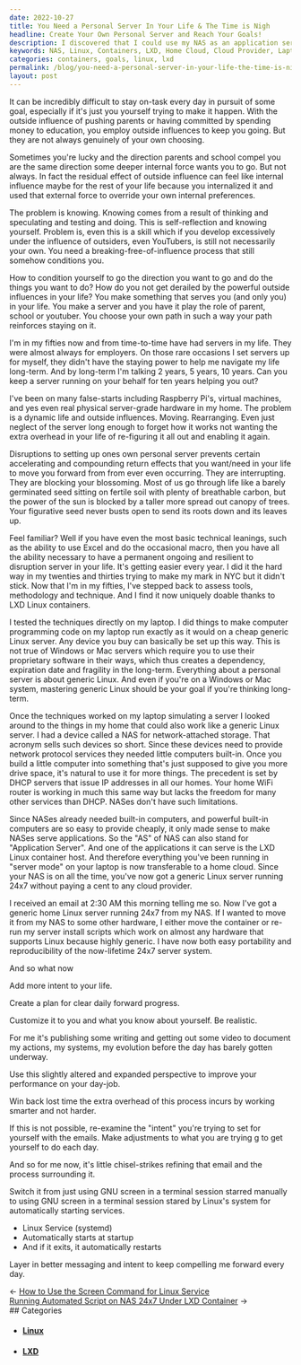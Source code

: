 ```yaml
---
date: 2022-10-27
title: You Need a Personal Server In Your Life & The Time is Nigh
headline: Create Your Own Personal Server and Reach Your Goals!
description: I discovered that I could use my NAS as an application server, and with the help of Linux containers, I could transfer my laptop simulations to a home cloud without any fees. I was able to condition myself to go the direction I wanted to go and reach my goals, and mastering generic Linux was key for my long-term success. Read my blog post to learn how I did it and create your own personal server.
keywords: NAS, Linux, Containers, LXD, Home Cloud, Cloud Provider, Laptop Simulations, Application Server, Personal Server, Long-term Success, External Influences, Conditioning, Goals, On-task
categories: containers, goals, linux, lxd
permalink: /blog/you-need-a-personal-server-in-your-life-the-time-is-nigh/
layout: post
---
```



It can be incredibly difficult to stay on-task every day in pursuit of some
goal, especially if it's just you yourself trying to make it happen. With the
outside influence of pushing parents or having committed by spending money to
education, you employ outside influences to keep you going. But they are not
always genuinely of your own choosing.

Sometimes you're lucky and the direction parents and school compel you are the
same direction some deeper internal force wants you to go. But not always. In
fact the residual effect of outside influence can feel like internal influence
maybe for the rest of your life because you internalized it and used that
external force to override your own internal preferences.

The problem is knowing. Knowing comes from a result of thinking and speculating
and testing and doing. This is self-reflection and knowing yourself. Problem
is, even this is a skill which if you develop excessively under the influence
of outsiders, even YouTubers, is still not necessarily your own. You need a
breaking-free-of-influence process that still somehow conditions you.

How to condition yourself to go the direction you want to go and do the things
you want to do? How do you not get derailed by the powerful outside influences
in your life? You make something that serves you (and only you) in your life.
You make a server and you have it play the role of parent, school or youtuber.
You choose your own path in such a way your path reinforces staying on it.

I'm in my fifties now and from time-to-time have had servers in my life. They
were almost always for employers. On those rare occasions I set servers up for
myself, they didn't have the staying power to help me navigate my life
long-term. And by long-term I'm talking 2 years, 5 years, 10 years. Can you
keep a server running on your behalf for ten years helping you out?

I've been on many false-starts including Raspberry Pi's, virtual machines, and
yes even real physical server-grade hardware in my home. The problem is a
dynamic life and outside influences. Moving. Rearranging. Even just neglect of
the server long enough to forget how it works not wanting the extra overhead in
your life of re-figuring it all out and enabling it again.

Disruptions to setting up ones own personal server prevents certain
accelerating and compounding return effects that you want/need in your life to
move you forward from from ever even occurring. They are interrupting. They are
blocking your blossoming. Most of us go through life like a barely germinated
seed sitting on fertile soil with plenty of breathable carbon, but the power of
the sun is blocked by a taller more spread out canopy of trees. Your figurative
seed never busts open to send its roots down and its leaves up.

Feel familiar? Well if you have even the most basic technical leanings, such as
the ability to use Excel and do the occasional macro, then you have all the
ability necessary to have a permanent ongoing and resilient to disruption
server in your life. It's getting easier every year. I did it the hard way in
my twenties and thirties trying to make my mark in NYC but it didn't stick. Now
that I'm in my fifties, I've stepped back to assess tools, methodology and
technique. And I find it now uniquely doable thanks to LXD Linux containers.

I tested the techniques directly on my laptop. I did things to make computer
programming code on my laptop run exactly as it would on a cheap generic Linux
server. Any device you buy can basically be set up this way. This is not true
of Windows or Mac servers which require you to use their proprietary software
in their ways, which thus creates a dependency, expiration date and fragility
in the long-term. Everything about a personal server is about generic Linux.
And even if you're on a Windows or Mac system, mastering generic Linux should
be your goal if you're thinking long-term.

Once the techniques worked on my laptop simulating a server I looked around to
the things in my home that could also work like a generic Linux server. I had a
device called a NAS for network-attached storage. That acronym sells such
devices so short. Since these devices need to provide network protocol services
they needed little computers built-in. Once you build a little computer into
something that's just supposed to give you more drive space, it's natural to
use it for more things. The precedent is set by DHCP servers that issue IP
addresses in all our homes. Your home WiFi router is working in much this same
way but lacks the freedom for many other services than DHCP. NASes don't have
such limitations.

Since NASes already needed built-in computers, and powerful built-in computers
are so easy to provide cheaply, it only made sense to make NASes serve
applications. So the "AS" of NAS can also stand for "Application Server". And
one of the applications it can serve is the LXD Linux container host. And
therefore everything you've been running in "server mode" on your laptop is now
transferable to a home cloud. Since your NAS is on all the time, you've now got
a generic Linux server running 24x7 without paying a cent to any cloud
provider.

I received an email at 2:30 AM this morning telling me so. Now I've got a
generic home Linux server running 24x7 from my NAS. If I wanted to move it from
my NAS to some other hardware, I either move the container or re-run my server
install scripts which work on almost any hardware that supports Linux because
highly generic. I have now both easy portability and reproducibility of the
now-lifetime 24x7 server system.

And so what now

Add more intent to your life.

Create a plan for clear daily forward progress.

Customize it to you and what you know about yourself. Be realistic.

For me it's publishing some writing and getting out some video to document my
actions, my systems, my evolution before the day has barely gotten underway.

Use this slightly altered and expanded perspective to improve your performance
on your day-job.

Win back lost time the extra overhead of this process incurs by working smarter
and not harder.

If this is not possible, re-examine the "intent" you're trying to set for
yourself with the emails. Make adjustments to what you are trying g to get
yourself to do each day.

And so for me now, it's little chisel-strikes refining that email and the
process surrounding it.

Switch it from just using GNU screen in a terminal session starred manually to
using GNU screen in a terminal session stared by Linux's system for
automatically starting services.

- Linux Service (systemd)
- Automatically starts at startup
- And if it exits, it automatically restarts

Layer in better messaging and intent to keep compelling me forward every day.


<div class="post-nav"><div class="post-nav-prev"><span class="arrow">&larr;&nbsp;</span><a href="/blog/how-to-use-the-screen-command-for-linux-service">How to Use the Screen Command for Linux Service</a></div><div class="post-nav-next"><a href="/blog/running-automated-script-on-nas-24x7-under-lxd-container">Running Automated Script on NAS 24x7 Under LXD Container</a><span class="arrow">&nbsp;&rarr;</span></div></div>
## Categories

<ul>
<li><h4><a href='/linux/'>Linux</a></h4></li>
<li><h4><a href='/lxd/'>LXD</a></h4></li></ul>